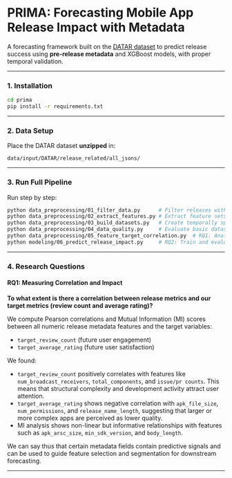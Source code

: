 # PRIMA: Forecasting Mobile App Release Impact with Metadata

A forecasting framework built on the [DATAR dataset](https://zenodo.org/records/10579421) to predict release success using **pre-release metadata** and XGBoost models, with proper temporal validation.

---

### 1. Installation
```bash
cd prima
pip install -r requirements.txt
````

---

### 2. Data Setup

Place the DATAR dataset **unzipped** in:

```
data/input/DATAR/release_related/all_jsons/
```

---

### 3. Run Full Pipeline

Run step by step:

```bash
python data_preprocessing/01_filter_data.py      # Filter releases with reviews (takes a while)
python data_preprocessing/02_extract_features.py # Extract feature sets from raw release metadata
python data_preprocessing/03_build_datasets.py   # Create temporally split train/test datasets
python data_preprocessing/04_data_quality.py     # Evaluate basic dataset structure and integrity
python data_preprocessing/05_feature_target_correlation.py  # RQ1: Analyze correlations between features and outcomes
python modeling/06_predict_release_impact.py     # RQ2: Train and evaluate forecasting models --> still in dev
```

---

### 4. Research Questions

#### RQ1: Measuring Correlation and Impact

**To what extent is there a correlation between release metrics and our target metrics (review count and average rating)?**

We compute Pearson correlations and Mutual Information (MI) scores between all numeric release metadata features and the target variables:

* `target_review_count` (future user engagement)
* `target_average_rating` (future user satisfaction)

We found:

* `target_review_count` positively correlates with features like `num_broadcast_receivers`, `total_components`, and `issue/pr counts`. This means that structural complexity and development activity attract user attention.
* `target_average_rating` shows negative correlation with `apk_file_size`, `num_permissions`, and `release_name_length`, suggesting that larger or more complex apps are perceived as lower quality.
* MI analysis shows non-linear but informative relationships with features such as `apk_arsc_size`, `min_sdk_version`, and `body_length`.

We can say thus that certain metadata fields contain predictive signals and can be used to guide feature selection and segmentation for downstream forecasting.

---
